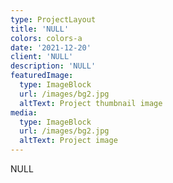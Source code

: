 ```yaml
---
type: ProjectLayout
title: 'NULL'
colors: colors-a
date: '2021-12-20'
client: 'NULL'
description: 'NULL'
featuredImage:
  type: ImageBlock
  url: /images/bg2.jpg
  altText: Project thumbnail image
media:
  type: ImageBlock
  url: /images/bg2.jpg
  altText: Project image
---
```

NULL

